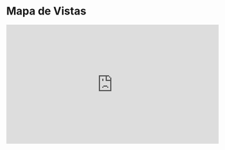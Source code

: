 # Mapa de Vistas

<iframe width="560" height="315" src="https://www.youtube.com/embed/UP80IktG5EM?si=G2IQxiarjsF2qD5Y" title="YouTube video player" frameborder="0" allow="accelerometer; autoplay; clipboard-write; encrypted-media; gyroscope; picture-in-picture; web-share" referrerpolicy="strict-origin-when-cross-origin" allowfullscreen></iframe>
